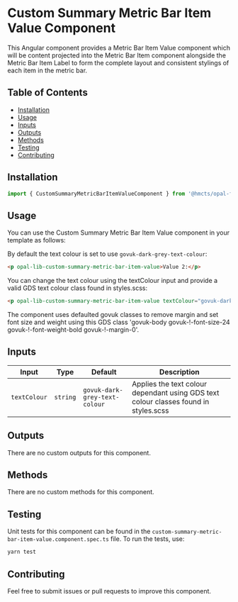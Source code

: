 # Custom Summary Metric Bar Item Value Component

This Angular component provides a Metric Bar Item Value component which will be content projected into the Metric Bar Item component alongside the Metric Bar Item Label to form the complete layout and consistent stylings of each item in the metric bar.

## Table of Contents

- [Installation](#installation)
- [Usage](#usage)
- [Inputs](#inputs)
- [Outputs](#outputs)
- [Methods](#methods)
- [Testing](#testing)
- [Contributing](#contributing)

## Installation

```typescript
import { CustomSummaryMetricBarItemValueComponent } from '@hmcts/opal-frontend-common/components/custom/custom-summary-metric-bar/custom-summary-metric-bar-item/custom-summary-metric-bar-item-value';
```

## Usage

You can use the Custom Summary Metric Bar Item Value component in your template as follows:

By default the text colour is set to use `govuk-dark-grey-text-colour`:

```html
<p opal-lib-custom-summary-metric-bar-item-value>Value 2:</p>
```

You can change the text colour using the textColour input and provide a valid GDS text colour class found in styles.scss:

```html
<p opal-lib-custom-summary-metric-bar-item-value textColour="govuk-dark-blue-text-colour">Value 2</p>
```

The component uses defaulted govuk classes to remove margin and set font size and weight using this GDS class 'govuk-body govuk-!-font-size-24 govuk-!-font-weight-bold govuk-!-margin-0'.

## Inputs

| Input        | Type     | Default                       | Description                                                                          |
| ------------ | -------- | ----------------------------- | ------------------------------------------------------------------------------------ |
| `textColour` | `string` | `govuk-dark-grey-text-colour` | Applies the text colour dependant using GDS text colour classes found in styles.scss |

## Outputs

There are no custom outputs for this component.

## Methods

There are no custom methods for this component.

## Testing

Unit tests for this component can be found in the `custom-summary-metric-bar-item-value.component.spec.ts` file. To run the tests, use:

```bash
yarn test
```

## Contributing

Feel free to submit issues or pull requests to improve this component.
